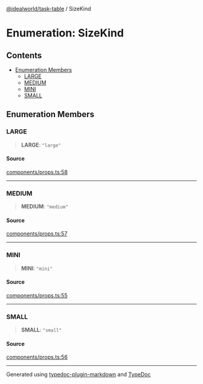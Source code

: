 [@idealworld/task-table](../exports.md) / SizeKind

# Enumeration: SizeKind

## Contents

- [Enumeration Members](SizeKind.md#enumeration-members)
  - [LARGE](SizeKind.md#large)
  - [MEDIUM](SizeKind.md#medium)
  - [MINI](SizeKind.md#mini)
  - [SMALL](SizeKind.md#small)

## Enumeration Members

### LARGE

> **LARGE**: `"large"`

#### Source

[components/props.ts:58](https://github.com/ideal-world/task-table/blob/b775b5f/src/components/props.ts#L58)

***

### MEDIUM

> **MEDIUM**: `"medium"`

#### Source

[components/props.ts:57](https://github.com/ideal-world/task-table/blob/b775b5f/src/components/props.ts#L57)

***

### MINI

> **MINI**: `"mini"`

#### Source

[components/props.ts:55](https://github.com/ideal-world/task-table/blob/b775b5f/src/components/props.ts#L55)

***

### SMALL

> **SMALL**: `"small"`

#### Source

[components/props.ts:56](https://github.com/ideal-world/task-table/blob/b775b5f/src/components/props.ts#L56)

***

Generated using [typedoc-plugin-markdown](https://www.npmjs.com/package/typedoc-plugin-markdown) and [TypeDoc](https://typedoc.org/)
